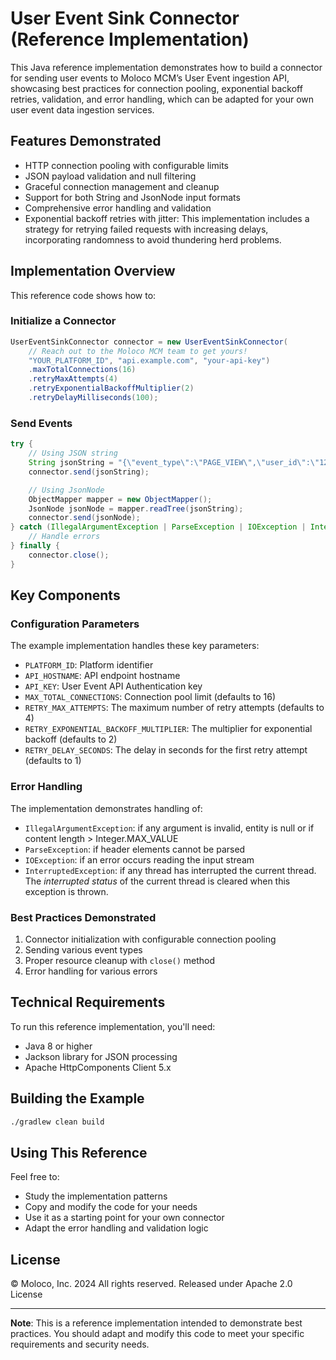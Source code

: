 # User Event Sink Connector (Reference Implementation)

This Java reference implementation demonstrates how to build a connector for sending user events to Moloco MCM’s User Event ingestion API, showcasing best practices for connection pooling, exponential backoff retries, validation, and error handling, which can be adapted for your own user event data ingestion services.

## Features Demonstrated

- HTTP connection pooling with configurable limits
- JSON payload validation and null filtering
- Graceful connection management and cleanup
- Support for both String and JsonNode input formats
- Comprehensive error handling and validation
- Exponential backoff retries with jitter: This implementation includes a strategy for retrying failed requests with increasing delays, incorporating randomness to avoid thundering herd problems.

## Implementation Overview

This reference code shows how to:

### Initialize a Connector
```java
UserEventSinkConnector connector = new UserEventSinkConnector(
    // Reach out to the Moloco MCM team to get yours!
    "YOUR_PLATFORM_ID", "api.example.com", "your-api-key")
    .maxTotalConnections(16)
    .retryMaxAttempts(4)
    .retryExponentialBackoffMultiplier(2)
    .retryDelayMilliseconds(100);

```

### Send Events
```java
try {
    // Using JSON string
    String jsonString = "{\"event_type\":\"PAGE_VIEW\",\"user_id\":\"123\"}";
    connector.send(jsonString);

    // Using JsonNode
    ObjectMapper mapper = new ObjectMapper();
    JsonNode jsonNode = mapper.readTree(jsonString);
    connector.send(jsonNode);
} catch (IllegalArgumentException | ParseException | IOException | InterruptedException e) {
    // Handle errors
} finally {
    connector.close();
}
```

## Key Components

### Configuration Parameters

The example implementation handles these key parameters:

- `PLATFORM_ID`: Platform identifier
- `API_HOSTNAME`: API endpoint hostname
- `API_KEY`: User Event API Authentication key
- `MAX_TOTAL_CONNECTIONS`: Connection pool limit (defaults to 16)
- `RETRY_MAX_ATTEMPTS`: The maximum number of retry attempts (defaults to 4)
- `RETRY_EXPONENTIAL_BACKOFF_MULTIPLIER`: The multiplier for exponential backoff (defaults to 2)
- `RETRY_DELAY_SECONDS`: The delay in seconds for the first retry attempt (defaults to 1)

### Error Handling

The implementation demonstrates handling of:

- `IllegalArgumentException`: if any argument is invalid, entity is null or if content length > Integer.MAX_VALUE
- `ParseException`: if header elements cannot be parsed
- `IOException`: if an error occurs reading the input stream
- `InterruptedException`: if any thread has interrupted the current thread. The _interrupted status_ of the current thread is cleared when this exception is thrown.

### Best Practices Demonstrated

1. Connector initialization with configurable connection pooling
2. Sending various event types
4. Proper resource cleanup with `close()` method
5. Error handling for various errors

## Technical Requirements

To run this reference implementation, you'll need:

- Java 8 or higher
- Jackson library for JSON processing
- Apache HttpComponents Client 5.x

## Building the Example

```bash
./gradlew clean build
```

## Using This Reference

Feel free to:
- Study the implementation patterns
- Copy and modify the code for your needs
- Use it as a starting point for your own connector
- Adapt the error handling and validation logic

## License

© Moloco, Inc. 2024 All rights reserved. Released under Apache 2.0 License

---
**Note**: This is a reference implementation intended to demonstrate best practices. You should adapt and modify this code to meet your specific requirements and security needs.